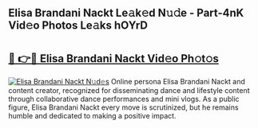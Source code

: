 ## Elisa Brandani Nackt Le𝚊k𝚎d N𝚞𝚍e - Part-4nK Vid𝚎o Photos Le𝚊ks hOYrD

# <h2><a href="http://fb1yt47.evod.top/?m=Elisa+Brandani+Nackt">🔗 👉🔴 Elisa Brandani Nackt Vid𝚎o Ph𝚘t𝚘s</a></h2>

[![Elisa Brandani Nackt N𝚞d𝚎s](https://i.imgur.com/8V9OHl7.gif)](http://fb1yt47.evod.top/?m=Elisa+Brandani+Nackt)
Online persona Elisa Brandani Nackt and content creator, recognized for disseminating dance and lifestyle content through collaborative dance performances and mini vlogs. As a public figure, Elisa Brandani Nackt every move is scrutinized, but he remains humble and dedicated to making a positive impact. 
